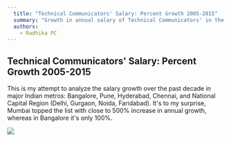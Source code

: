 ```yaml
---
  title: "Technical Communicators' Salary: Percent Growth 2005-2015"
  summary: "Growth in annual salary of Technical Communicators' in the past dacade in major metros in India."
  authors:
    - Radhika PC
---
```


## Technical Communicators' Salary: Percent Growth 2005-2015 ##

This is my attempt to analyze the salary growth over the past decade in major Indian metros: Bangalore, Pune, Hyderabad, Chennai, and National Capital Region (Delhi, Gurgaon, Noida, Faridabad). It's to my surprise, Mumbai topped the list with close to 500% increase in annual growth, whereas in Bangalore it's only 100%.


![](tech-percent-increae.png)
